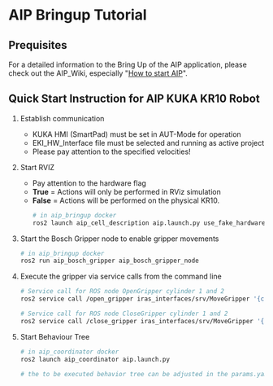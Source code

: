 # AIP Bringup Tutorial

## Prequisites

For a detailed information to the Bring Up of the AIP application, please check out the AIP_Wiki, especially "[How to start AIP](https://github.com/IRAS-HKA/aip_wiki/blob/main/docs/how_to_start_aip.md)".

## Quick Start Instruction for AIP KUKA KR10 Robot

1. Establish communication 
   - KUKA HMI (SmartPad) must be set in AUT-Mode for operation 
   - EKI_HW_Interface file must be selected and running as active project 
   - Please pay attention to the specified velocities!
 
2. Start RVIZ
   - Pay attention to the hardware flag
    - **True** = Actions will only be performed in RViz simulation 
    - **False** = Actions will be performed on the physical KR10. 
        ``` bash
        # in aip_bringup docker 
        ros2 launch aip_cell_description aip.launch.py use_fake_hardware:=false robot_ip:=10.166.32.145
        ``` 

3. Start the Bosch Gripper node to enable gripper movements 
    ``` bash
    # in aip_bringup docker 
    ros2 run aip_bosch_gripper aip_bosch_gripper_node 
    ``` 

4. Execute the gripper via service calls from the command line
   ``` bash
   # Service call for ROS node OpenGripper cylinder 1 and 2 
   ros2 service call /open_gripper iras_interfaces/srv/MoveGripper '{cylinder_ids: [1,2]}'
   ```
    ``` bash
    # Service call for ROS node CloseGripper cylinder 1 and 2 
    ros2 service call /close_gripper iras_interfaces/srv/MoveGripper '{cylinder_ids: [1,2]}'
    ```

5. Start Behaviour Tree
    ``` bash
    # in aip_coordinator docker
    ros2 launch aip_coordinator aip.launch.py

    # the to be executed behavior tree can be adjusted in the params.yaml file located in src/aip_coordinator/config/params.yaml
    ```



